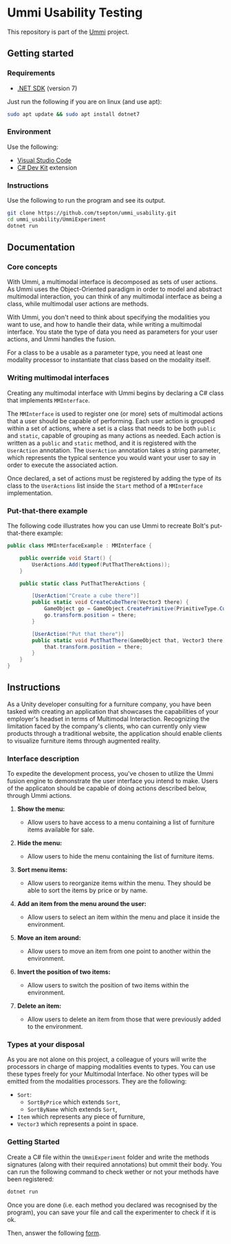 # Ummi Usability Testing

This repository is part of the [Ummi](https://github.com/tsepton/ummi) project. 

## Getting started
### Requirements
- [.NET SDK](https://learn.microsoft.com/en-us/dotnet/core/install/) (version 7)

Just run the following if you are on linux (and use apt): 
```bash
sudo apt update && sudo apt install dotnet7
```


### Environment 
Use the following:
- [Visual Studio Code](https://visualstudio.microsoft.com/) 
- [C# Dev Kit](https://marketplace.visualstudio.com/items?itemName=ms-dotnettools.csdevkit) extension

### Instructions
Use the following to run the program and see its output.
```bash
git clone https://github.com/tsepton/ummi_usability.git
cd ummi_usability/UmmiExperiment
dotnet run
```

## Documentation

### Core concepts
With Ummi, a multimodal interface is decomposed as sets of user actions.
As Ummi uses the Object-Oriented paradigm in order to model and abstract multimodal interaction, you can think of any multimodal interface as being a class, while multimodal user actions are methods.   

With Ummi, you don't need to think about specifying the modalities you want to use, and how to handle their data, while writing a multimodal interface. 
You state the type of data you need as parameters for your user actions, and Ummi handles the fusion.

For a class to be a usable as a parameter type, you need at least one modality processor to instantiate that class based on the modality itself. 

### Writing multimodal interfaces

Creating any multimodal interface with Ummi begins by declaring a C# class that implements `MMInterface`.

The `MMInterface` is used to register one (or more) sets of multimodal actions that a user should be capable of performing. Each user action is grouped within a set of actions, where a set is a class that needs to be both `public` and `static`, capable of grouping as many actions as needed. Each action is written as a `public` and `static` method, and it is registered with the `UserAction` annotation. The `UserAction` annotation takes a string parameter, which represents the typical sentence you would want your user to say in order to execute the associated action.

Once declared, a set of actions must be registered by adding the type of its class to the `UserActions` list inside the `Start` method of a `MMInterface` implementation.

### Put-that-there example
The following code illustrates how you can use Ummi to recreate Bolt's put-that-there example:

```C#
public class MMInterfaceExample : MMInterface {

    public override void Start() {
        UserActions.Add(typeof(PutThatThereActions));
    }

    public static class PutThatThereActions {

        [UserAction("Create a cube there")]
        public static void CreateCubeThere(Vector3 there) {
            GameObject go = GameObject.CreatePrimitive(PrimitiveType.Cube);
            go.transform.position = there;
        }

        [UserAction("Put that there")]
        public static void PutThatThere(GameObject that, Vector3 there) {
            that.transform.position = there;
        }
    }
}
```

## Instructions
As a Unity developer consulting for a furniture company, you have been tasked with creating an application that showcases the capabilities of your employer's headset in terms of Multimodal Interaction.
Recognizing the limitation faced by the company's clients, who can currently only view products through a traditional website, the application should enable clients to visualize furniture items through augmented reality.

### Interface description

To expedite the development process, you've chosen to utilize the Ummi fusion engine to demonstrate the user interface you intend to make. 
Users of the applicaton should be capable of doing actions described below, through Ummi actions. 

1. **Show the menu:**
   - Allow users to have access to a menu containing a list of furniture  items available for sale. 

2. **Hide the menu:**
   - Allow users to hide the menu containing the list of furniture items.

3. **Sort menu items:**
   - Allow users to reorganize items within the menu. They should be able to sort the items by price or by name. 

4. **Add an item from the menu around the user:**
   - Allow users to select an item within the menu and place it inside the environment.

5. **Move an item around:**
   - Allow users to move an item from one point to another within the environment.

6. **Invert the position of two items:**
   - Allow users to switch the position of two items within the environment.

7. **Delete an item:**
   - Allow users to delete an item from those that were previously added to the environment.


<!-- 6. **Add an item to user's Basket:**
   - Allow users to add an item to their basket.

7. **Show the basket:**
   - Allow users to display their basket.

8. **Buy the basket's products:**
   - Allow users to complete the purchase of items in their basket.  -->


### Types at your disposal
As you are not alone on this project, a colleague of yours will write the processors in charge of mapping modalities events to types. You can use these types freely for your Multimodal Interface. No other types will be emitted from the modalities processors. They are the following: 
- `Sort`:
    - `SortByPrice` which extends `Sort`,
    - `SortByName` which extends `Sort`,
- `Item` which represents any piece of furniture, 
- `Vector3` which represents a point in space.  


### Getting Started

Create a C# file within the `UmmiExperiment` folder and write the methods signatures (along with their required annotations) but ommit their body. 
You can run the following command to check wether or not your methods have been registered:
```bash
dotnet run
```
Once you are done (i.e. each method you declared was recognised by the program), you can save your file and call the experimenter to check if it is ok.

Then, answer the following [form](https://forms.gle/hHYb9UhvJNMWJzKf9).  
